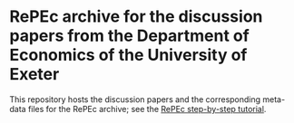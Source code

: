 # RePEc archive for the discussion papers from the Department of Economics of the University of Exeter
This repository hosts the discussion papers and the corresponding meta-data files for the RePEc archive; see the [RePEc step-by-step tutorial](https://ideas.repec.org/t/rdfintro.html).

